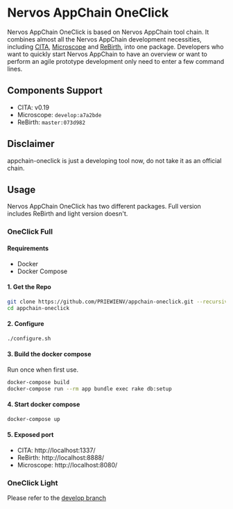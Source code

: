 # Nervos AppChain OneClick

Nervos AppChain OneClick is based on Nervos AppChain tool chain. It combines almost all the Nervos AppChain development necessities,  including [CITA](https://github.com/cryptape/cita), [Microscope](https://github.com/cryptape/microscope) and [ReBirth](https://github.com/cryptape/re-birth), into one package. Developers who want to quickly start Nervos AppChain to have an overview or want to perform an agile prototype development only need to enter a few command lines.

## Components Support

- CITA: v0.19
- Microscope: `develop:a7a2bde`
- ReBirth: `master:073d982`

## Disclaimer

appchain-oneclick is just a developing tool now, do not take it as an official chain.

## Usage

Nervos AppChain OneClick has two different packages. Full version includes ReBirth and light version doesn't.

### OneClick Full

#### Requirements

- Docker
- Docker Compose

#### 1. Get the Repo

```bash
git clone https://github.com/PRIEWIENV/appchain-oneclick.git --recursive
cd appchain-oneclick
```

#### 2. Configure

```bash
./configure.sh
```

#### 3. Build the docker compose

Run once when first use.

```bash
docker-compose build
docker-compose run --rm app bundle exec rake db:setup
```

#### 4. Start docker compose

```bash
docker-compose up
```

#### 5. Exposed port

- CITA: http://localhost:1337/
- ReBirth: http://localhost:8888/
- Microscope: http://localhost:8080/

### OneClick Light

Please refer to the [develop branch](https://github.com/PRIEWIENV/appchain-oneclick/tree/develop)

